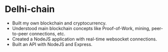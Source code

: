 # Delhi-chain
<ul>
<li>Built my own blockchain and cryptocurrency.</li>
<li>Understood main blockchain concepts like Proof-of-Work, mining, peer-to-peer connections, etc.</li>
<li>Created a NodeJS application with real-time websocket connections.</li>
<li>Built an API with NodeJS and Express.</li>
</ul>
